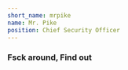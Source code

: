 ```yaml
---
short_name: mrpike
name: Mr. Pike
position: Chief Security Officer
---
```


### Fsck around, Find out
